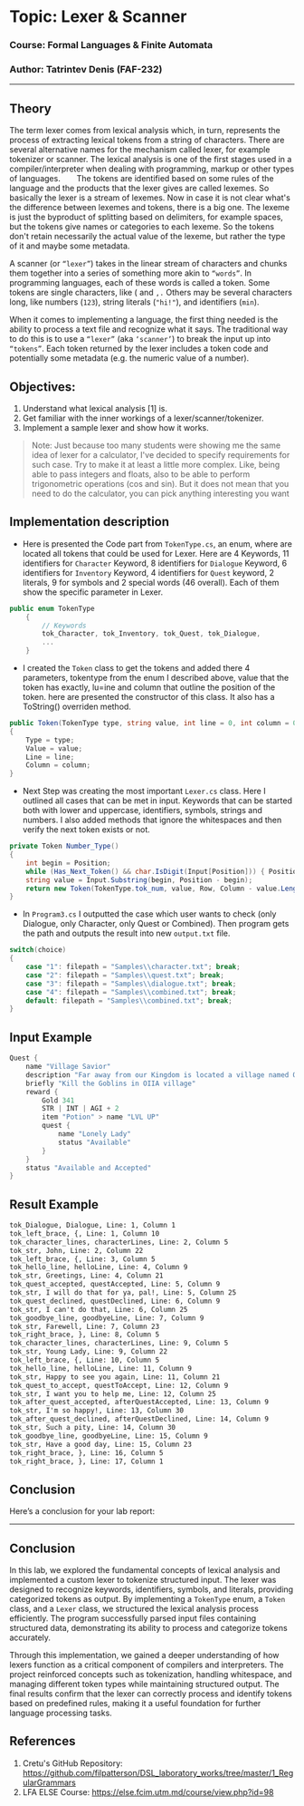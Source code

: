 # Topic: Lexer & Scanner

### Course: Formal Languages & Finite Automata
### Author: Tatrintev Denis (FAF-232)

----

## Theory
The term lexer comes from lexical analysis which, in turn, represents the process of extracting lexical tokens from a string of characters. There are several alternative names for the mechanism called lexer, for example tokenizer or scanner. The lexical analysis is one of the first stages used in a compiler/interpreter when dealing with programming, markup or other types of languages.     The tokens are identified based on some rules of the language and the products that the lexer gives are called lexemes. So basically the lexer is a stream of lexemes. Now in case it is not clear what's the difference between lexemes and tokens, there is a big one. The lexeme is just the byproduct of splitting based on delimiters, for example spaces, but the tokens give names or categories to each lexeme. So the tokens don't retain necessarily the actual value of the lexeme, but rather the type of it and maybe some metadata.

A scanner (or `“lexer”`) takes in the linear stream of characters and chunks them together into a series of something more
akin to `“words”`. In programming languages, each of these words is called a token. Some tokens are single characters, like (
and `,.` Others may be several characters long, like numbers (`123`), string literals (`"hi!"`), and identifiers (`min`).

When it comes to implementing a language, the first thing needed is the ability to process a text file and recognize what it
says. The traditional way to do this is to use a `“lexer”` (aka `‘scanner’`) to break the input up into `“tokens”`. Each token
returned by the lexer includes a token code and potentially some metadata (e.g. the numeric value of a number).



## Objectives:
1. Understand what lexical analysis [1] is.
2. Get familiar with the inner workings of a lexer/scanner/tokenizer.
3. Implement a sample lexer and show how it works.
> Note: Just because too many students were showing me the same idea of lexer for a calculator, I've decided to specify requirements for such case. Try to make it at least a little more complex. Like, being able to pass integers and floats, also to be able to perform trigonometric operations (cos and sin). But it does not mean that you need to do the calculator, you can pick anything interesting you want

## Implementation description
* Here is presented the Code part from `TokenType.cs`, an enum, where are located all tokens that could be used for Lexer. Here are 4 Keywords, 11 identifiers for `Character` Keyword, 8 identifiers for `Dialogue` Keyword, 6 identifiers for `Inventory` Keyword, 4 identifiers for `Quest` keyword, 2 literals, 9 for symbols and 2 special words (46 overall). Each of them show the specific parameter in Lexer.

```cs
public enum TokenType
    {
        // Keywords
        tok_Character, tok_Inventory, tok_Quest, tok_Dialogue,
        ...
    }
```

* I created the `Token` class to get the tokens and added there 4 parameters, tokentype from the enum I described above, value that the token has exactly, lu=ine and column that outline the position of the token. here are presented the constructor of this class. It also has a ToString() overriden method.  

```cs
public Token(TokenType type, string value, int line = 0, int column = 0)
{
    Type = type;
    Value = value;
    Line = line;
    Column = column;
}
```

* Next Step was creating the most important `Lexer.cs` class. Here I outlined all cases that can be met in input. Keywords that can be started both with lower and uppercase, identifiers, symbols, strings and numbers. I also added methods that ignore the whitespaces and then verify the next token exists or not.

```cs
private Token Number_Type()
{
    int begin = Position;
    while (Has_Next_Token() && char.IsDigit(Input[Position])) { Position++; Column++; }
    string value = Input.Substring(begin, Position - begin);
    return new Token(TokenType.tok_num, value, Row, Column - value.Length);
}
```
* In `Program3.cs` I outputted the case which user wants to check (only Dialogue, only Character, only Quest or Combined). Then program gets the path and outputs the result into new `output.txt` file.

```cs
switch(choice)
{
    case "1": filepath = "Samples\\character.txt"; break;
    case "2": filepath = "Samples\\quest.txt"; break;
    case "3": filepath = "Samples\\dialogue.txt"; break;
    case "4": filepath = "Samples\\combined.txt"; break;
    default: filepath = "Samples\\combined.txt"; break;
}
```
## Input Example
```powershell
Quest {
    name "Village Savior"
    description "Far away from our Kingdom is located a village named OIIA. Dear warrior, guild wants you to get there and to settle up the situation with Goblins!"
    briefly "Kill the Goblins in OIIA village"
    reward {
        Gold 341
        STR | INT | AGI + 2
        item "Potion" > name "LVL UP"
        quest {
            name "Lonely Lady"
            status "Available"
        }
    }
    status "Available and Accepted"
}
```
## Result Example
```txt
tok_Dialogue, Dialogue, Line: 1, Column 1
tok_left_brace, {, Line: 1, Column 10
tok_character_lines, characterLines, Line: 2, Column 5
tok_str, John, Line: 2, Column 22
tok_left_brace, {, Line: 3, Column 5
tok_hello_line, helloLine, Line: 4, Column 9
tok_str, Greetings, Line: 4, Column 21
tok_quest_accepted, questAccepted, Line: 5, Column 9
tok_str, I will do that for ya, pal!, Line: 5, Column 25
tok_quest_declined, questDeclined, Line: 6, Column 9
tok_str, I can't do that, Line: 6, Column 25
tok_goodbye_line, goodbyeLine, Line: 7, Column 9
tok_str, Farewell, Line: 7, Column 23
tok_right_brace, }, Line: 8, Column 5
tok_character_lines, characterLines, Line: 9, Column 5
tok_str, Young Lady, Line: 9, Column 22
tok_left_brace, {, Line: 10, Column 5
tok_hello_line, helloLine, Line: 11, Column 9
tok_str, Happy to see you again, Line: 11, Column 21
tok_quest_to_accept, questToAccept, Line: 12, Column 9
tok_str, I want you to help me, Line: 12, Column 25
tok_after_quest_accepted, afterQuestAccepted, Line: 13, Column 9
tok_str, I'm so happy!, Line: 13, Column 30
tok_after_quest_declined, afterQuestDeclined, Line: 14, Column 9
tok_str, Such a pity, Line: 14, Column 30
tok_goodbye_line, goodbyeLine, Line: 15, Column 9
tok_str, Have a good day, Line: 15, Column 23
tok_right_brace, }, Line: 16, Column 5
tok_right_brace, }, Line: 17, Column 1

```

## Conclusion
Here’s a conclusion for your lab report:  

---

## Conclusion  
In this lab, we explored the fundamental concepts of lexical analysis and implemented a custom lexer to tokenize structured input. The lexer was designed to recognize keywords, identifiers, symbols, and literals, providing categorized tokens as output. By implementing a `TokenType` enum, a `Token` class, and a `Lexer` class, we structured the lexical analysis process efficiently. The program successfully parsed input files containing structured data, demonstrating its ability to process and categorize tokens accurately.  

Through this implementation, we gained a deeper understanding of how lexers function as a critical component of compilers and interpreters. The project reinforced concepts such as tokenization, handling whitespace, and managing different token types while maintaining structured output. The final results confirm that the lexer can correctly process and identify tokens based on predefined rules, making it a useful foundation for further language processing tasks.
## References
1. Cretu's GitHub Repository: https://github.com/filpatterson/DSL_laboratory_works/tree/master/1_RegularGrammars
2. LFA ELSE Course: https://else.fcim.utm.md/course/view.php?id=98
